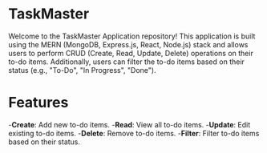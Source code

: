 # TaskMaster 

Welcome to the TaskMaster Application repository! This application is built using the MERN (MongoDB, Express.js, React, Node.js) stack and allows users to perform CRUD (Create, Read, Update, Delete) operations on their to-do items.
Additionally, users can filter the to-do items based on their status (e.g., "To-Do", "In Progress", "Done").

# Features

-**Create**: Add new to-do items.
-**Read**: View all to-do items.
-**Update**: Edit existing to-do items.
-**Delete**: Remove to-do items.
-**Filter**: Filter to-do items based on their status.
